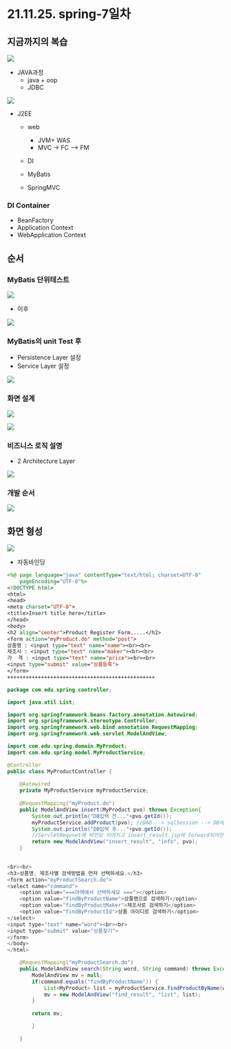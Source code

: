 # 21.11.25. spring-7일차

## 지금까지의 복습

![](./image/1125-01.png)

* JAVA과정
  * java + oop
  * JDBC

![](./image/1125-02.png)

* J2EE

  * web
    * JVM+ WAS
    * MVC -> FC --> FM

  * DI
  * MyBatis
  * SpringMVC

### DI Container

* BeanFactory
* Application Context
* WebApplication Context

## 순서

### MyBatis 단위테스트

![](./image/1125-03-1.png)

* 이후

![](./image/1125-03-2.png)

### MyBatis의 unit Test 후

* Persistence Layer 설정
* Service Layer 설정

![](./image/1125-03-3.png)

### 화면 설계

![](./image/1125-03-4.png)

![](./image/1125-03-5.png)

### 비즈니스 로직 설명

* 2 Architecture Layer

![](./image/1125-03-6.png)

### 개발 순서

![](./image/1125-03-7.png)

## 화면 형성

![](./image/1125-04.png)

* 자동바인딩

```jsp
<%@ page language="java" contentType="text/html; charset=UTF-8"
    pageEncoding="UTF-8"%>
<!DOCTYPE html>
<html>
<head>
<meta charset="UTF-8">
<title>Insert title here</title>
</head>
<body>
<h2 align="center">Product Register Form.....</h2>
<form action="myProduct.do" method="post">
상품명 : <input type="text" name="name"><br><br>
제조사 : <input type="text" name="maker"><br><br>
가  격 : <input type="text" name="price"><br><br>
<input type="submit" value="상품등록">
</form>
++++++++++++++++++++++++++++++++++++++++++++++++

```
```java
package com.edu.spring.controller;

import java.util.List;

import org.springframework.beans.factory.annotation.Autowired;
import org.springframework.stereotype.Controller;
import org.springframework.web.bind.annotation.RequestMapping;
import org.springframework.web.servlet.ModelAndView;

import com.edu.spring.domain.MyProduct;
import com.edu.spring.model.MyProductService;

@Controller
public class MyProductController {
	
	@Autowired
	private MyProductService myProductService;
	
	@RequestMapping("myProduct.do")
	public ModelAndView insert(MyProduct pvo) throws Exception{
		System.out.println("DB입력 전..."+pvo.getId());
		myProductService.addProduct(pvo); //DAO --> sqlSession --> DB에 insert
		System.out.println("DB입력 후..."+pvo.getId());
		//ServletRequset에 바인딩 되어지고 insert_result.jsp에 forward되어진다.
		return new ModelAndView("insert_result", "info", pvo);
	}
	

```
```java
<br><br>
<h3>상품명, 제조사별 검색방법을 먼저 선택하세요.</h3>
<form action="myProductSearch.do">
<select name="command">
	<option value="===아래에서 선택하세요 ==="></option>
	<option value="findByProductName">상품명으로 검색하기</option>
	<option value="findByProductMaker">제조사로 검색하기</option>
	<option value="findByProductId">상품 아이디로 검색하기</option>
</select>
<input type="text" name="word"><br><br>
<input type="submit" value="상품찾기">
</form>
</body>
</html>
```
```java
	@RequestMapping("myProductSearch.do")
	public ModelAndView search(String word, String command) throws Exception{
		ModelAndView mv = null;
		if(command.equals("findByProductName")) {
			List<MyProduct> list = myProductService.findProductByName(word);
			mv = new ModelAndView("find_result", "list", list);
		}
		
		return mv;

		}
		
	}
```
```java
```

